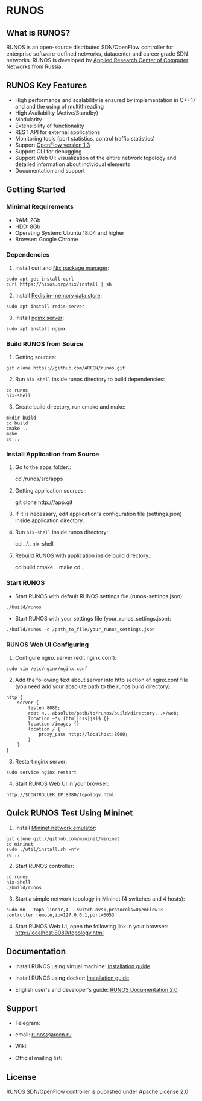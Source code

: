 # RUNOS

## What is RUNOS?

RUNOS is an open-source distributed SDN/OpenFlow controller for enterprise software-defined networks, datacenter and career grade SDN networks.
RUNOS is developed by [Applied Research Center of Computer Networks](http://en.arccn.ru/) from Russia.


## RUNOS Key Features

* High performance and scalability is ensured by implementation in C++17 and and the using of multithreading 
* High Availability (Active/Standby)
* Modularity
* Extensibility of functionality
* REST API for external applications
* Monitoring tools (port statistics, control traffic statistics)
* Support [OpenFlow version 1.3](https://www.opennetworking.org/wp-content/uploads/2014/10/openflow-spec-v1.3.0.pdf)
* Support CLI for debugging
* Support Web UI: visualization of the entire network topology and detailed information about individual elements
* Documentation and support

## Getting Started

### Minimal Requirements
* RAM: 2Gb
* HDD: 8Gb
* Operating System: Ubuntu 18.04 and higher
* Browser: Google Chrome

### Dependencies


1. Install curl and [Nix package manager](https://nixos.org/nix/manual/):
``` 
sudo apt-get install curl
curl https://nixos.org/nix/install | sh 
```

2. Install [Redis in-memory data store](https://redis.io/):
```
sudo apt install redis-server
```
3. Install [nginx server](https://nginx.org/en/):
```
sudo apt install nginx
```

### Build RUNOS from Source
1. Getting sources:
``` 
git clone https://github.com/ARCCN/runos.git 
```

2. Run `nix-shell` inside runos directory to build dependencies:
```
cd runos
nix-shell
```

3. Create build directory, run cmake and make:
``` 
mkdir build
cd build
cmake ..
make
cd ..
```

### Install Application from Source
1. Go to the apps folder::

    cd /runos/src/apps

2. Getting application sources::
	
	git clone http://<application repository path>/app.git

3. If it is necessary, edit application's configuration file (settings.json) inside application directory.
    
4. Run `nix-shell` inside runos directory::

	cd ../..
	nix-shell

5. Rebuild RUNOS with application inside build directory::

	cd build
	cmake ..
	make
	cd ..

### Start RUNOS
* Start RUNOS with default RUNOS settings file (runos-settings.json):
```
./build/runos
```

* Start RUNOS with your settings file (your_runos_settings.json):
```
./build/runos -c /path_to_file/your_runos_settings.json
```

### RUNOS Web UI Configuring

1. Configure nginx server (edit nginx.conf):
```
sudo vim /etc/nginx/nginx.conf
```

2. Add the following text about server into http section of nginx.conf file (you need add your absolute path to the runos build directory):
```
http {
    server {
        listen 8080;
        root <...absolute/path/to/runos/build/directory...>/web;
        location ~*\.(html|css|js)$ {}
        location /images {}
        location / {
            proxy_pass http://localhost:8000;
        }
    }
}
```

3. Restart nginx server:
```
sudo service nginx restart
```

4. Start RUNOS Web UI in your browser:
```
http://$CONTROLLER_IP:8080/topology.html
```

## Quick RUNOS Test Using Mininet

1. Install [Mininet network emulator](http://mininet.org/):
```
git clone git://github.com/mininet/mininet
cd mininet
sudo ./util/install.sh -nfv
cd ..
```

2. Start RUNOS controller:
```
cd runos
nix-shell
./build/runos
```

3. Start a simple network topology in Mininet (4 switches and 4 hosts):
```
sudo mn --topo linear,4 --switch ovsk,protocols=OpenFlow13 --controller remote,ip=127.0.0.1,port=6653
```

4. Start RUNOS Web UI, open the following link in your browser: [http://localhost:8080/topology.html](http://localhost:8080/topology.html)


## Documentation

* Install RUNOS using virtual machine: [Installation guide](http://arccn.github.io/runos/docs-2.0/eng/11_RUNOS_InstallationGuide.html#installation-with-virtual-machine-image)

* Install RUNOS using docker: [Installation guide](http://arccn.github.io/runos/docs-2.0/eng/11_RUNOS_InstallationGuide.html#installation-with-docker)

* English user's and developer's guide: [RUNOS Documentation 2.0](http://arccn.github.io/runos/docs-2.0/eng/index.html)


## Support

* Telegram: 

* email: runos@arccn.ru

* Wiki: 

* Official mailing list: 

## License

RUNOS SDN/OpenFlow controller is published under Apache License 2.0
